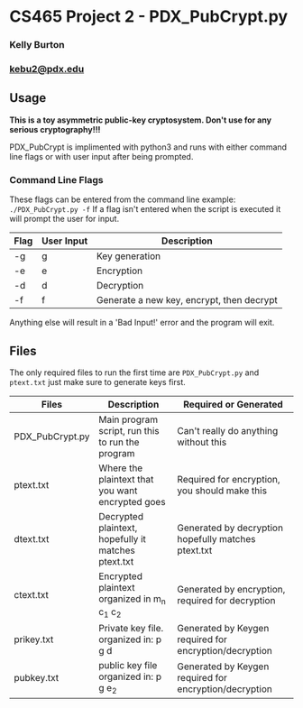 # CS465 Project 2 - PDX_PubCrypt.py
### Kelly Burton
### kebu2@pdx.edu
  
## Usage
**This is a toy asymmetric public-key cryptosystem. Don't use for any serious cryptography!!!**
  
PDX_PubCrypt is implimented with python3 and  runs with either command line flags 
or with user input after being prompted.  
  
  
### Command Line Flags  
These flags can be entered from the command line example: `./PDX_PubCrypt.py -f`
If a flag isn't entered when the script is executed it will prompt the user for input.    
  
| Flag |User Input| Description|  
|------|---|-------------|
|-g|g| Key generation|  
|-e|e| Encryption|  
|-d|d| Decryption|  
|-f|f| Generate a new key, encrypt, then decrypt|
  
  
Anything else will result in a 'Bad Input!' error and the program will exit.  
  
  
## Files
  
The only required files to run the first time are `PDX_PubCrypt.py` and `ptext.txt` just make sure to generate keys first.
  
| Files | Description| Required or Generated |
|------|-------------|-----------------------|
|PDX_PubCrypt.py|Main program script, run this to run the program|  Can't really do anything without this |
|ptext.txt| Where the plaintext that you want encrypted goes|  Required for encryption, you should make this |
|dtext.txt| Decrypted plaintext, hopefully it matches ptext.txt| Generated by decryption hopefully matches ptext.txt |
|ctext.txt| Encrypted plaintext organized in m<sub>n</sub> c<sub>1</sub> c<sub>2</sub>| Generated by encryption, required for decryption |
|prikey.txt| Private key file. organized in: p g d | Generated by Keygen required for encryption/decryption |
|pubkey.txt| public key file organized in: p g e<sub>2</sub>| Generated by Keygen required for encryption/decryption |





